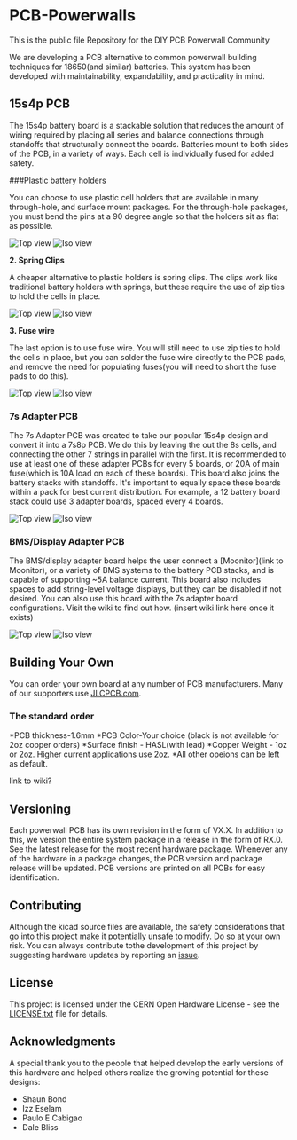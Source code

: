 # PCB-Powerwalls
This is the public file Repository for the DIY PCB Powerwall Community

We are developing a PCB alternative to common powerwall building techniques for 18650(and similar) batteries. This system has been developed with maintainability, expandability, and practicality in mind.

## 15s4p PCB

The 15s4p battery board is a stackable solution that reduces the amount of wiring required by placing all series and balance connections through standoffs that structurally connect the boards. Batteries mount to both sides of the PCB, in a variety of ways. Each cell is individually fused for added safety.

###Plastic battery holders

You can choose to use plastic cell holders that are available in many through-hole, and surface mount packages. For the through-hole packages, you must bend the pins at a 90 degree angle so that the holders sit as flat as possible.

![Top view](https://github.com/WannaBAcoder/PCB-Powerwalls/blob/master/15s4p_PCB/Renders/holder_top.jpg)
![Iso view](https://github.com/WannaBAcoder/PCB-Powerwalls/blob/master/15s4p_PCB/Renders/holder_side.jpg)

**2. Spring Clips**

A cheaper alternative to plastic holders is spring clips. The clips work like traditional battery holders with springs, but these require the use of zip ties to hold the cells in place.

![Top view](https://github.com/WannaBAcoder/PCB-Powerwalls/blob/master/15s4p_PCB/Renders/15s4p_board_top.jpg)
![Iso view](https://github.com/WannaBAcoder/PCB-Powerwalls/blob/master/15s4p_PCB/Renders/15s4p_board_side.jpg)

**3. Fuse wire**

The last option is to use fuse wire. You will still need to use zip ties to hold the cells in place, but you can solder the fuse wire directly to the PCB pads, and remove the need for populating fuses(you will need to short the fuse pads to do this).

![Top view](https://github.com/WannaBAcoder/PCB-Powerwalls/blob/master/15s4p_PCB/Renders/fw_top.jpg)
![Iso view](https://github.com/WannaBAcoder/PCB-Powerwalls/blob/master/15s4p_PCB/Renders/fw_side.jpg)

### 7s Adapter PCB

The 7s Adapter PCB was created to take our popular 15s4p design and convert it into a 7s8p PCB. We do this by leaving the out the 8s cells, and connecting the other 7 strings in parallel with the first. It is recommended to use at least one of these adapter PCBs for every 5 boards, or 20A of main fuse(which is 10A load on each of these boards). This board also joins the battery stacks with standoffs. It's important to equally space these boards within a pack for best current distribution. For example, a 12 battery board stack could use 3 adapter boards, spaced every 4 boards.

![Top view](https://github.com/WannaBAcoder/PCB-Powerwalls/blob/master/7sAdapter_PCB/Renders/top.png)
![Iso view]()

### BMS/Display Adapter PCB

The BMS/display adapter board helps the user connect a [Moonitor](link to Moonitor), or a variety of BMS systems to the battery PCB stacks, and is capable of supporting ~5A balance current. This board also includes spaces to add string-level voltage displays, but they can be disabled if not desired.  You can also use this board with the 7s adapter board configurations. Visit the wiki to find out how. (insert wiki link here once it exists)

![Top view](https://github.com/WannaBAcoder/PCB-Powerwalls/blob/master/BMS_display_adapter_PCB/Renderings/top.png)
![Iso view](https://github.com/WannaBAcoder/PCB-Powerwalls/blob/master/BMS_display_adapter_PCB/Renderings/side.png)

## Building Your Own

You can order your own board at any number of PCB manufacturers. Many of our supporters use [JLCPCB.com](https://jlcpcb.com/quote).

### The standard order
*PCB thickness-1.6mm
*PCB Color-Your choice (black is not available for 2oz copper orders)
*Surface finish - HASL(with lead)
*Copper Weight - 1oz or 2oz. Higher current applications use 2oz.
*All other opeions can be left as default.


link to wiki?



## Versioning

Each powerwall PCB has its own revision in the form of VX.X. In addition to this, we version the entire system package in a release in the form of RX.0. See the latest release for the most recent hardware package. Whenever any of the hardware in a package changes, the PCB version and package release will be updated. PCB versions are printed on all PCBs for easy identification.

## Contributing

Although the kicad source files are available, the safety considerations that go into this project make it potentially unsafe to modify. Do so at your own risk. You can always contribute tothe development of this project by suggesting hardware updates by reporting an [issue](https://github.com/WannaBAcoder/PCB-Powerwalls/issues).

## License

This project is licensed under the CERN Open Hardware License - see the [LICENSE.txt](LICENSE.txt) file for details.

## Acknowledgments

A special thank you to the people that helped develop the early versions of this hardware and helped others realize the growing potential for these designs:
* Shaun Bond
* Izz Eselam
* Paulo E Cabigao
* Dale Bliss
